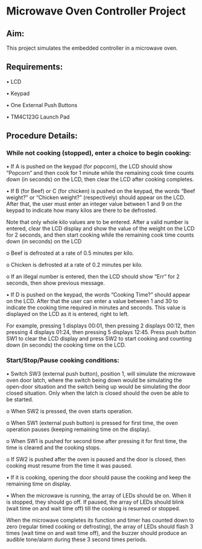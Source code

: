 # Microwave Oven Controller Project

## Aim:
This project simulates the embedded controller in a microwave oven.

## Requirements:

• LCD

• Keypad

• One External Push Buttons

• TM4C123G Launch Pad

## Procedure Details:

### While not cooking (stopped), enter a choice to begin cooking:

• If A is pushed on the keypad (for popcorn), the LCD should show “Popcorn” and then cook for 1 minute while the remaining cook time counts down (in seconds) 
on the LCD, then clear the LCD after cooking completes.

• If B (for Beef) or C (for chicken) is pushed on the keypad, the words “Beef weight?” or “Chicken weight?” (respectively) should appear on the LCD. 
After that, the user must enter an integer value between 1 and 9 on the keypad to indicate how many kilos are there to be defrosted.

Note that only whole kilo values are to be entered. After a valid number is entered, 
clear the LCD display and show the value of the weight on the LCD for 2 seconds, 
and then start cooking while the remaining cook time counts down (in seconds) on the LCD

   o Beef is defrosted at a rate of 0.5 minutes per kilo.
   
   o Chicken is defrosted at a rate of 0.2 minutes per kilo.
   
   o If an illegal number is entered, then the LCD should show “Err” for 2 seconds, then show previous message.

• If D is pushed on the keypad, the words “Cooking Time?” should appear on the LCD. 
After that the user can enter a value between 1 and 30 to indicate the cooking time required in minutes and seconds. 
This value is displayed on the LCD as it is entered, right to left. 

For example, pressing 1 displays 00:01, then pressing 2 displays 00:12, then pressing 4 displays 01:24, then pressing 5 displays 12:45. 
Press push button SW1 to clear the LCD 
display and press SW2 to start cooking and counting down (in seconds) the cooking time on the LCD.

### Start/Stop/Pause cooking conditions:

• Switch SW3 (external push button), position 1, will simulate the microwave oven door latch, 
where the switch being down would be simulating the open-door situation and the switch being up would be simulating the door closed situation. 
Only when the latch is closed should the oven be able to be started.

   o When SW2 is pressed, the oven starts operation.
   
   o When SW1 (external push button) is pressed for first time, the oven operation pauses (keeping remaining time on the display).
   
   o When SW1 is pushed for second time after pressing it for first time, the time is cleared and the cooking stops.
   
   o If SW2 is pushed after the oven is paused and the door is closed, then cooking must resume from the time it was paused.

• If it is cooking, opening the door should pause the cooking and keep the remaining time on display.

• When the microwave is running, the array of LEDs should be on. When it is stopped, they should go off. 
If paused, the array of LEDs should blink (wait time on and wait time off) till the cooking is resumed or stopped.

When the microwave completes its function and timer has counted down to zero (regular timed cooking or defrosting), 
the array of LEDs should flash 3 times (wait time on and wait time off), and the buzzer should produce an audible tone/alarm during these 3 second times periods.
